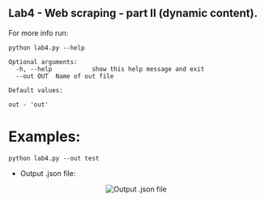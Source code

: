 ## Lab4 - Web scraping - part II (dynamic content).

For more info run:
```
python lab4.py --help
```

```
Optional arguments:
  -h, --help           show this help message and exit
  --out OUT  Name of out file
```

```
Default values:

out - 'out'
```

# Examples:

```python lab4.py --out test```

- Output .json file: 
<p align="center">
  <img src="https://user-images.githubusercontent.com/61660055/138725458-5f7f94d9-0e4a-4516-a1d9-d119edb8f457.png" alt="Output .json file"/>
</p>
